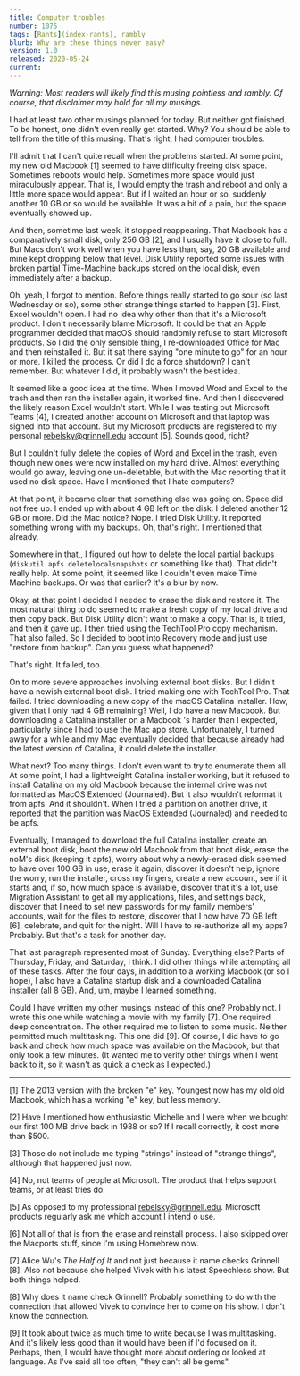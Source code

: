 ```yaml
---
title: Computer troubles
number: 1075
tags: [Rants](index-rants), rambly
blurb: Why are these things never easy?
version: 1.0
released: 2020-05-24 
current: 
---
```

*Warning: Most readers will likely find this musing pointless and
rambly.  Of course, that disclaimer may hold for all my musings.*

I had at least two other musings planned for today.  But neither got
finished.  To be honest, one didn't even really get started.  Why?
You should be able to tell from the title of this musing.  That's
right, I had computer troubles.

I'll admit that I can't quite recall when the problems started.  At
some point, my new old Macbook [1] seemed to have difficulty freeing
disk space.  Sometimes reboots would help.  Sometimes more space would 
just miraculously appear.  That is, I would empty the trash and reboot
and only a little more space would appear.  But if I waited an hour
or so, suddenly another 10 GB or so would be available.  It was a bit
of a pain, but the space eventually showed up.

And then, sometime last week, it stopped reappearing.  That Macbook
has a comparatively small disk, only 256 GB [2], and I usually have it
close to full.  But Macs don't work well when you have less than, say,
20 GB available and mine kept dropping below that level.  Disk Utility
reported some issues with broken partial Time-Machine backups stored
on the local disk, even immediately after a backup.

Oh, yeah, I forgot to mention.  Before things really started to go
sour (so last Wednesday or so), some other strange things started
to happen [3].  First, Excel wouldn't open.  I had no idea why other
than that it's a Microsoft product.  I don't necessarily blame 
Microsoft.  It could be that an Apple programmer decided that 
macOS should randomly refuse to start Microsoft products.  So I did
the only sensible thing, I re-downloaded Office for Mac and then
reinstalled it.  But it sat there saying "one minute to go" for an
hour or more.  I killed the process.  Or did I do a force shutdown?
I can't remember.  But whatever I did, it probably wasn't the best
idea.

It seemed like a good idea at the time.  When I moved Word and Excel
to the trash and then ran the installer again, it worked fine.  And
then I discovered the likely reason Excel wouldn't start.  While I
was testing out Microsoft Teams [4], I created another account on
Microsoft and that laptop was signed into that account.  But my
Microsoft products are registered to my personal rebelsky@grinnell.edu
account [5].  Sounds good, right?

But I couldn't fully delete the copies of Word and Excel in the trash,
even though new ones were now installed on my hard drive.  Almost
everything would go away, leaving one un-deletable, but with the
Mac reporting that it used no disk space.  Have I mentioned that I
hate computers?

At that point, it became clear that something else was going on.  Space
did not free up.  I ended up with about 4 GB left on the disk.  I deleted
another 12 GB or more.  Did the Mac notice?  Nope.  I tried Disk Utility.
It reported something wrong with my backups.  Oh, that's right.  I
mentioned that already.

Somewhere in that,, I figured out how to delete the local partial
backups (`diskutil apfs deletelocalsnapshots` or something like
that).  That didn't really help.  At some point, it seemed like
I couldn't even make Time Machine backups.  Or was that earlier?
It's a blur by now.

Okay, at that point I decided I needed to erase the disk and restore
it.  The most natural thing to do seemed to make a fresh copy of my
local drive and then copy back.  But Disk Utility didn't want to make a
copy.  That is, it tried, and then it gave up.  I then tried using the
TechTool Pro copy mechanism.  That also failed.  So I decided to boot
into Recovery mode and just use "restore from backup".  Can you guess
what happened?

That's right.  It failed, too.

On to more severe approaches involving external boot disks.  But I
didn't have a newish external boot disk.  I tried making one with
TechTool Pro.  That failed.  I tried downloading a new copy of the
macOS Catalina installer.  How, given that I only had 4 GB remaining?
Well, I do have a new Macbook.  But downloading a Catalina installer
on a Macbook 's harder than I expected, particularly since I
had to use the Mac app store.  Unfortunately, I turned away for a while 
and my Mac eventually decided that because already had the latest
version of Catalina, it could delete the installer.

What next?  Too many things.  I don't even want to try to enumerate them
all.  At some point, I had a lightweight Catalina installer working,
but it refused to install Catalina on my old Macbook because the
internal drive was not formatted as MacOS Extended (Journaled).
But it also wouldn't reformat it from apfs.  And it shouldn't.  When
I tried a partition on another drive, it reported that the partition
was MacOS Extended (Journaled) and needed to be apfs.

Eventually, I managed to download the full Catalina installer, create
an external boot disk, boot the new old Macbook from that boot disk,
erase the noM's disk (keeping it apfs), worry about why a newly-erased
disk seemed to have over 100 GB in use, erase it again, discover it
doesn't help, ignore the worry, run the installer, cross my fingers, 
create a new account, see if it starts and, if so, how much space
is available, discover that it's a lot, use Migration Assistant to
get all my applications, files, and settings back, discover that I
need to set new passwords for my family members' accounts, wait for
the files to restore, discover that I now have 70 GB left [6],
celebrate, and quit for the night.  Will I have to re-authorize
all my apps?  Probably.  But that's a task for another day.

That last paragraph represented most of Sunday.  Everything else?
Parts of Thursday, Friday, and Saturday, I think.  I did other
things while attempting all of these tasks.  After the four days,
in addition to a working Macbook (or so I hope), I also have a
Catalina startup disk and a downloaded Catalina installer (all 8
GB).  And, um, maybe I learned something.

Could I have written my other musings instead of this one?  Probably
not.  I wrote this one while watching a movie with my family [7].
One required deep concentration.  The other required me to listen
to some music.  Neither permitted much multitasking.  This one did
[9].  Of course, I did have to go back and check how much space was
available on the Macbook, but that only took a few minutes.  (It
wanted me to verify other things when I went back to it, so it wasn't
as quick a check as I expected.)

---

[1] The 2013 version with the broken "e" key.  Youngest now has my
old old Macbook, which has a working "e" key, but less memory.

[2] Have I mentioned how enthusiastic Michelle and I were when we
bought our first 100 MB drive back in 1988 or so?  If I recall
correctly, it cost more than $500.

[3] Those do not include me typing "strings" instead of "strange
things", although that happened just now.

[4] No, not teams of people at Microsoft.  The product that helps
support teams, or at least tries do.

[5] As opposed to my professional rebelsky@grinnell.edu.  Microsoft
products regularly ask me which account I intend o use.

[6] Not all of that is from the erase and reinstall process.  I also
skipped over the Macports stuff, since I'm using Homebrew now.

[7] Alice Wu's _The Half of It_ and not just because it name checks 
Grinnell [8].  Also not because she helped Vivek with his latest 
Speechless show.  But both things helped.

[8] Why does it name check Grinnell?  Probably something to do with the
connection that allowed Vivek to convince her to come on his show.  I
don't know the connection.

[9] It took about twice as much time to write because I was multitasking.
And it's likely less good than it would have been if I'd focused on
it.  Perhaps, then, I would have thought more about ordering or looked
at language.  As I've said all too often, "they can't all be gems".
